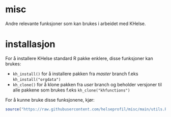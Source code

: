 # misc
Andre relevante funksjoner som kan brukes i arbeidet med KHelse.

# installasjon
For å installere KHelse standard R pakke enklere, disse funksjoner kan brukes:

- `kh_install()` for å installere pakken fra *master* branch f.eks `kh_install("orgdata")`
- `kh_clone()` for å klone pakken fra *user* branch og beholder versjoner til
  alle pakkene som brukes f.eks `kh_clone("khfunctions")`
  
For å kunne bruke disse funksjonene, kjør:

``` R
source("https://raw.githubusercontent.com/helseprofil/misc/main/utils.R")
```
